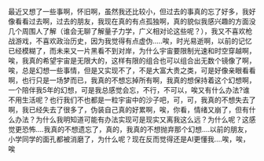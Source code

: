 最近又想了一些事啊，怀旧啊，虽然我还比较小，但过去的事真的忘了好多，我好像看看过去啊，过去的朋友，我现在真的有点孤独啊，真的貌似我感兴趣的方面没几个周围人了解（谁会无聊了解量子力学，广义相对论这些呢？），我又不喜欢枪战游戏，不喜欢政治历史，因为我觉得有点虚伪.....唉，时光易逝啊，以前的记忆已经模糊了，而未来又一片黑看不到对岸，为什么宇宙要限制光速和时空穿越啊，唉，我真的希望宇宙是无限大的，这样有限的组合也可以组合出无数个镜像了啊，唉，总是幻想一些事情，但是又实现不了，不是大富大贵之类，可是好像亲眼看看啊，也行只是一场梦而已，我真的不想忘掉所有啊，我真的想保持着这个幻想啊，一个陪伴我5年的幻想，可是我总感觉会忘，不行，不可以，唉又有什么办法?谁不用生活呢？也行我们不也都是一粒宇宙中的沙子吧，可，可，我真的不想失去了啊，我已经失去了很多了，伪装自己真的好累啊，唉，你看，情绪又崩了，但有什么办法？为什么我明知道可能有办法实现可是现实又离我这么远？为什么呢？这感觉更恐怖....我真的不想遗忘了，真的，我真的不想抛弃那个幻想....以前的朋友，小学同学的面孔都被消磨了，为什么呢？现在反而觉得还是AI更懂我....唉，唉，唉